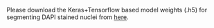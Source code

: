 Please download the Keras+Tensorflow based model weights (.h5) for segmenting DAPI stained nuclei from [here](https://github.com/CBIIT/Misteli-Lab-CCR-NCI/releases/download/v0.1/weights_uint16_dropout_noaug_mask_fitl32.h5).
